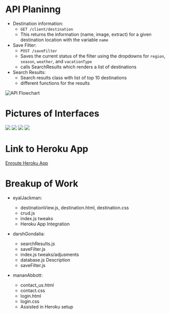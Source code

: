 # API Planinng

- Destination information:
  - `GET /client/destination`
  - This returns the information (name, image, extract) for a given destination location with the variable `name`
- Save Filter:
  - `POST /saveFilter`
  - Saves the current status of the filter using the dropdowns for `region`, `season`, `weather`, and `vacationType`
  - calls SearchResults which renders a list of destinations
- Search Results:
  - Search results class with list of top 10 destinations
  - different functions for the results

![API Flowchart](https://i.imgur.com/lYQwD6Y.jpg)
# Pictures of Interfaces
![](https://i.imgur.com/uB9YLra.jpg)
![](https://i.imgur.com/6dg6Tpe.jpg)
![](https://i.imgur.com/6F9XW9Q.png)
![](https://i.imgur.com/Ro68Qtm.png)

# Link to Heroku App

[Enroute Heroku App](https://cs326-enroute-30.herokuapp.com/)

# Breakup of Work

- eyalJackman:

  - destinationView.js, destination.html, destination.css
  - crud.js
  - index.js tweaks
  - Heroku App Integration

- darshGondalia:
  - searchResults.js
  - saveFilter.js
  - index.js tweaks/adjusments
  - database.js Description
  - saveFilter.js

- mananAbbott:
  - contact_us.html
  - contact.css
  - login.html
  - login.css
  - Assisted in Heroku setup
